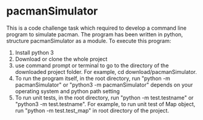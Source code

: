 # pacmanSimulator
This is a code challenge task which required to develop a command line program to simulate pacman.
The program has been written in python, structure pacmanSimulator as a module.
To execute this program:
  1. Install python 3
  2. Download or clone the whole project
  3. use command prompt or terminal to go to the directory of the downloaded project folder. For example, cd download/pacmanSimulator.
  4. To run the program itself, in the root directory, run "python -m pacmanSimulator" or "python3 -m pacmanSimulator" depends on your operating system and python path setting
  5. To run unit tests, in the root directory, run "python -m test.testname" or "python3 -m test.testname". For example, to run unit test of Map object, run "python -m test.test_map" in root directory of the project.
